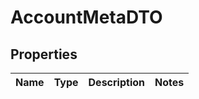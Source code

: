 
# AccountMetaDTO

## Properties
Name | Type | Description | Notes
------------ | ------------- | ------------- | -------------



